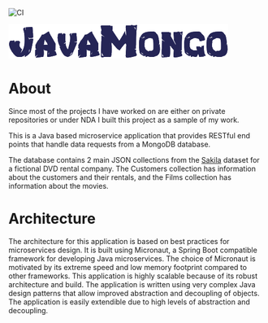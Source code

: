  ![CI](https://github.com/dawood-dev/JavaMongo/workflows/CI/badge.svg)
 
 
 ![JavaMongo](/JavaMongo.png) 

<h1>About</h1>

Since most of the projects I have worked on are either on private repositories or under NDA I built this project as a sample of my work.

This is a Java based microservice application that provides RESTful end points that handle data requests from a MongoDB database. 

The database contains 2 main JSON collections from the [Sakila](https://dev.mysql.com/doc/sakila/en) dataset for a fictional DVD rental company. The Customers collection has information about the customers and their rentals, and the Films collection has information about the movies.

<h1>Architecture</h1>

The architecture for this application is based on best practices for microservices design. It is built using Micronaut, a Spring Boot compatible framework for developing Java microservices. The choice of Micronaut is motivated by its extreme speed and low memory footprint compared to other frameworks. This application is highly scalable because of its robust architecture and build. The application is written using very complex Java design patterns that allow improved abstraction and decoupling of objects. The application is easily extendible due to high levels of abstraction and decoupling. 

